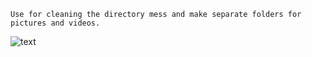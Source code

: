     Use for cleaning the directory mess and make separate folders for pictures and videos.
![text](https://img.shields.io/badge/Experiment-blue.svg)
